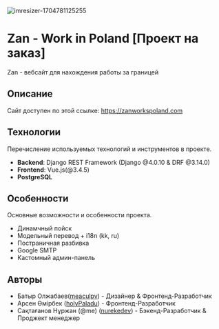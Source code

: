 ![imresizer-1704781125255](https://github.com/nurekedev/zhan-production/assets/91678403/f540079d-f26d-4927-9e63-615f18bfd0a3)


# Zan - Work in Poland [Проект на заказ]

Zan - вебсайт для нахождения работы за границей 

## Описание

Сайт доступен по этой ссылке: 
https://zanworkspoland.com

## Технологии

Перечисление используемых технологий и инструментов в проекте.

- **Backend**: Django REST Framework (Django @4.0.10 & DRF @3.14.0)
- **Frontend**: Vue.js(@3.4.5)
- **PostgreSQL**


## Особенности

Основные возможности и особенности проекта.

- Динамчный пойск
- Модельный перевод + i18n (kk, ru)
- Постраничная разбивка
- Google SMTP
- Кастомный админ-панель


## Авторы

- Батыр Олжабаев([meaculpv](https://github.com/meaculpv)) - Дизайнер & Фронтенд-Разработчик
- Арсен Өмірбек ([holyPaladu](https://github.com/holyPaladu)) - Фронтенд-Разработчик 
- Сақтағанов Нұржан (@me) ([nurekedev](https://github.com/nurekedev)) - Бэкенд-Разработчик & Проджект менеджер
